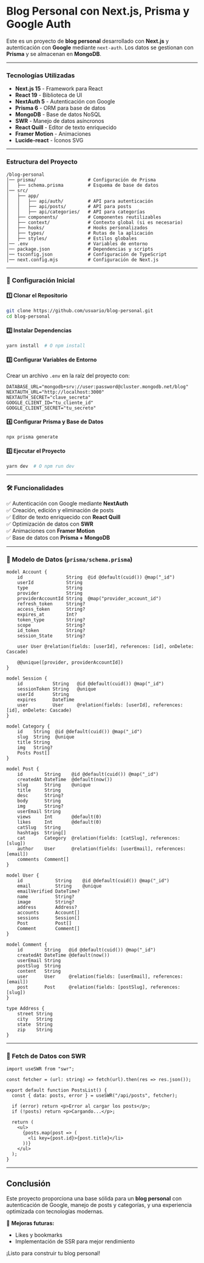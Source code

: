 # Blog Personal con Next.js, Prisma y Google Auth

Este es un proyecto de **blog personal** desarrollado con **Next.js** y autenticación con **Google** mediante `next-auth`. Los datos se gestionan con **Prisma** y se almacenan en **MongoDB**.

---

### Tecnologías Utilizadas
- **Next.js 15** - Framework para React
- **React 19** - Biblioteca de UI
- **NextAuth 5** - Autenticación con Google
- **Prisma 6** - ORM para base de datos
- **MongoDB** - Base de datos NoSQL
- **SWR** - Manejo de datos asíncronos
- **React Quill** - Editor de texto enriquecido
- **Framer Motion** - Animaciones
- **Lucide-react** - Íconos SVG

---

### Estructura del Proyecto
```
/blog-personal
│── prisma/                   # Configuración de Prisma
│   ├── schema.prisma         # Esquema de base de datos
│── src/
│   ├── app/
│   │   ├── api/auth/         # API para autenticación
│   │   ├── api/posts/        # API para posts
│   │   ├── api/categories/   # API para categorías
│   ├── components/           # Componentes reutilizables
│   ├── context/              # Contexto global (si es necesario)
│   ├── hooks/                # Hooks personalizados
│   ├── types/                # Rutas de la aplicación
│   ├── styles/               # Estilos globales
│── .env                      # Variables de entorno
│── package.json              # Dependencias y scripts
│── tsconfig.json             # Configuración de TypeScript
│── next.config.mjs           # Configuración de Next.js
```

---

### 🔧 Configuración Inicial

#### 1️⃣ Clonar el Repositorio
```sh
git clone https://github.com/usuario/blog-personal.git
cd blog-personal
```

#### 2️⃣ Instalar Dependencias
```sh
yarn install  # O npm install
```

#### 3️⃣ Configurar Variables de Entorno
Crear un archivo `.env` en la raíz del proyecto con:
```env
DATABASE_URL="mongodb+srv://user:password@cluster.mongodb.net/blog"
NEXTAUTH_URL="http://localhost:3000"
NEXTAUTH_SECRET="clave_secreta"
GOOGLE_CLIENT_ID="tu_cliente_id"
GOOGLE_CLIENT_SECRET="tu_secreto"
```

#### 4️⃣ Configurar Prisma y Base de Datos
```sh
npx prisma generate
```

#### 5️⃣ Ejecutar el Proyecto
```sh
yarn dev  # O npm run dev
```

---

### 🛠 Funcionalidades
✅ Autenticación con Google mediante **NextAuth**  
✅ Creación, edición y eliminación de posts  
✅ Editor de texto enriquecido con **React Quill**  
✅ Optimización de datos con **SWR**  
✅ Animaciones con **Framer Motion**  
✅ Base de datos con **Prisma + MongoDB**  

---

### 📌 Modelo de Datos (`prisma/schema.prisma`)
```prisma
model Account {
    id                String  @id @default(cuid()) @map("_id")
    userId            String
    type              String
    provider          String
    providerAccountId String  @map("provider_account_id")
    refresh_token     String?
    access_token      String?
    expires_at        Int?
    token_type        String?
    scope             String?
    id_token          String?
    session_State     String?

    user User @relation(fields: [userId], references: [id], onDelete: Cascade)

    @@unique([provider, providerAccountId])
}

model Session {
    id           String   @id @default(cuid()) @map("_id")
    sessionToken String   @unique
    userId       String
    expires      DateTime
    user         User     @relation(fields: [userId], references: [id], onDelete: Cascade)
}

model Category {
    id    String  @id @default(cuid()) @map("_id")
    slug  String  @unique
    title String
    img   String?
    Posts Post[]
}

model Post {
    id        String    @id @default(cuid()) @map("_id")
    createdAt DateTime  @default(now())
    slug      String    @unique
    title     String
    desc      String?
    body      String
    img       String?
    userEmail String
    views     Int       @default(0)
    likes     Int       @default(0)
    catSlug   String
    hashtags  String[]
    cat       Category  @relation(fields: [catSlug], references: [slug])
    author    User      @relation(fields: [userEmail], references: [email])
    comments  Comment[]
}

model User {
    id            String    @id @default(cuid()) @map("_id")
    email         String    @unique
    emailVerified DateTime?
    name          String?
    image         String?
    address       Address?
    accounts      Account[]
    sessions      Session[]
    Post          Post[]
    Comment       Comment[]
}

model Comment {
    id        String   @id @default(cuid()) @map("_id")
    createdAt DateTime @default(now())
    userEmail String
    postSlug  String
    content   String
    user      User     @relation(fields: [userEmail], references: [email])
    post      Post     @relation(fields: [postSlug], references: [slug])
}

type Address {
    street String
    city   String
    state  String
    zip    String
}
```

---

### 🔄 Fetch de Datos con SWR
```tsx
import useSWR from "swr";

const fetcher = (url: string) => fetch(url).then(res => res.json());

export default function PostsList() {
  const { data: posts, error } = useSWR("/api/posts", fetcher);

  if (error) return <p>Error al cargar los posts</p>;
  if (!posts) return <p>Cargando...</p>;

  return (
    <ul>
      {posts.map(post => (
        <li key={post.id}>{post.title}</li>
      ))}
    </ul>
  );
}
```

---

## Conclusión
Este proyecto proporciona una base sólida para un **blog personal** con autenticación de Google, manejo de posts y categorías, y una experiencia optimizada con tecnologías modernas.

🚀 **Mejoras futuras:**
- Likes y bookmarks
- Implementación de SSR para mejor rendimiento

¡Listo para construir tu blog personal!
